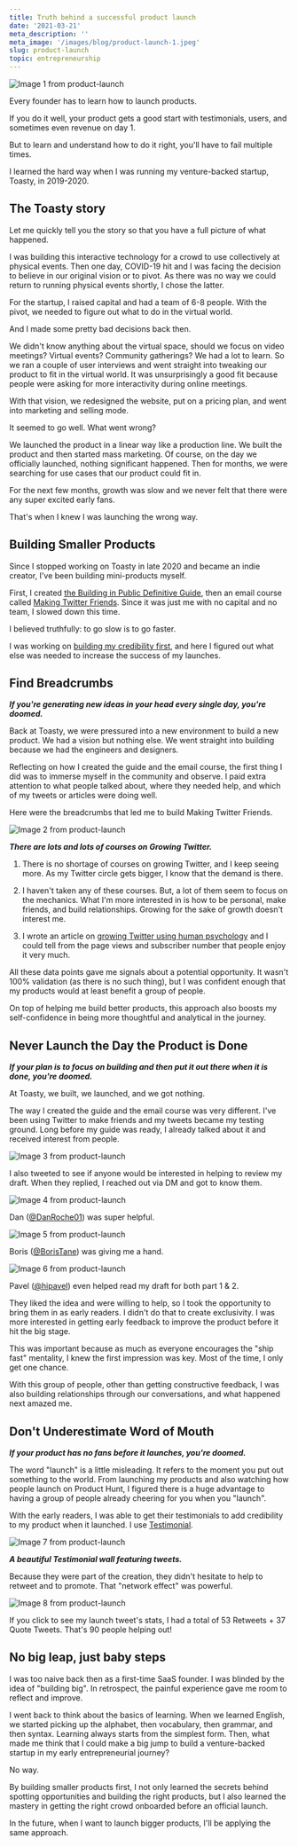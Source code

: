 ```yaml
---
title: Truth behind a successful product launch
date: '2021-03-21'
meta_description: ''
meta_image: '/images/blog/product-launch-1.jpeg'
slug: product-launch
topic: entrepreneurship
---
```

<img src="/images/blog/product-launch-1.jpeg" alt="Image 1 from product-launch" class="cover-image" />


Every founder has to learn how to launch products.

If you do it well, your product gets a good start with testimonials, users, and sometimes even revenue on day 1.

But to learn and understand how to do it right, you'll have to fail multiple times.

I learned the hard way when I was running my venture-backed startup, Toasty, in 2019-2020.

## The Toasty story

Let me quickly tell you the story so that you have a full picture of what happened.

I was building this interactive technology for a crowd to use collectively at physical events. Then one day, COVID-19 hit and I was facing the decision to believe in our original vision or to pivot. As there was no way we could return to running physical events shortly, I chose the latter.

For the startup, I raised capital and had a team of 6-8 people. With the pivot, we needed to figure out what to do in the virtual world.

And I made some pretty bad decisions back then.

We didn't know anything about the virtual space, should we focus on video meetings? Virtual events? Community gatherings? We had a lot to learn. So we ran a couple of user interviews and went straight into tweaking our product to fit in the virtual world. It was unsurprisingly a good fit because people were asking for more interactivity during online meetings.

With that vision, we redesigned the website, put on a pricing plan, and went into marketing and selling mode.

It seemed to go well. What went wrong?

We launched the product in a linear way like a production line. We built the product and then started mass marketing. Of course, on the day we officially launched, nothing significant happened. Then for months, we were searching for use cases that our product could fit in.

For the next few months, growth was slow and we never felt that there were any super excited early fans.

That's when I knew I was launching the wrong way.

## Building Smaller Products

Since I stopped working on Toasty in late 2020 and became an indie creator, I've been building mini-products myself.

First, I created <a href="https://publiclab.co/building-in-public">the Building in Public Definitive Guide</a>, then an email course called <a href="http://makingtwitterfriends.com/">Making Twitter Friends</a>. Since it was just me with no capital and no team, I slowed down this time.

I believed truthfully: to go slow is to go faster.

I was working on <a href="/credibility">building my credibility first</a>, and here I figured out what else was needed to increase the success of my launches.

## Find Breadcrumbs

***If you're generating new ideas in your head every single day, you're doomed.***

Back at Toasty, we were pressured into a new environment to build a new product. We had a vision but nothing else. We went straight into building because we had the engineers and designers.

Reflecting on how I created the guide and the email course, the first thing I did was to immerse myself in the community and observe. I paid extra attention to what people talked about, where they needed help, and which of my tweets or articles were doing well.

Here were the breadcrumbs that led me to build Making Twitter Friends.

<img src="/images/blog/product-launch-2.png" alt="Image 2 from product-launch" />

***There are lots and lots of courses on Growing Twitter.***

1. There is no shortage of courses on growing Twitter, and I keep seeing more. As my Twitter circle gets bigger, I know that the demand is there.

2. I haven't taken any of these courses. But, a lot of them seem to focus on the mechanics. What I'm more interested in is how to be personal, make friends, and build relationships. Growing for the sake of growth doesn't interest me.

3. I wrote an article on <a href="/growing-twitter-audience">growing Twitter using human psychology</a> and I could tell from the page views and subscriber number that people enjoy it very much.

All these data points gave me signals about a potential opportunity. It wasn't 100% validation (as there is no such thing), but I was confident enough that my products would at least benefit a group of people.

On top of helping me build better products, this approach also boosts my self-confidence in being more thoughtful and analytical in the journey.

## Never Launch the Day the Product is Done

***If your plan is to focus on building and then put it out there when it is done, you're doomed.***

At Toasty, we built, we launched, and we got nothing.

The way I created the guide and the email course was very different. I've been using Twitter to make friends and my tweets became my testing ground. Long before my guide was ready, I already talked about it and received interest from people.

<img src="/images/blog/product-launch-3.png" alt="Image 3 from product-launch" />

I also tweeted to see if anyone would be interested in helping to review my draft. When they replied, I reached out via DM and got to know them.

<img src="/images/blog/product-launch-4.png" alt="Image 4 from product-launch" />

Dan (<a href="https://twitter.com/DanRoche01">@DanRoche01</a>) was super helpful.

<img src="/images/blog/product-launch-5.png" alt="Image 5 from product-launch" />

Boris (<a href="https://twitter.com/BorisTane">@BorisTane</a>) was giving me a hand.

<img src="/images/blog/product-launch-6.png" alt="Image 6 from product-launch" />


Pavel (<a href="https://twitter.com/hipavel">@hipavel</a>) even helped read my draft for both part 1 & 2.

They liked the idea and were willing to help, so I took the opportunity to bring them in as early readers. I didn't do that to create exclusivity. I was more interested in getting early feedback to improve the product before it hit the big stage.

This was important because as much as everyone encourages the "ship fast" mentality, I knew the first impression was key. Most of the time, I only get one chance.

With this group of people, other than getting constructive feedback, I was also building relationships through our conversations, and what happened next amazed me.

## Don't Underestimate Word of Mouth

***If your product has no fans before it launches, you're doomed.***

The word "launch" is a little misleading. It refers to the moment you put out something to the world. From launching my products and also watching how people launch on Product Hunt, I figured there is a huge advantage to having a group of people already cheering for you when you "launch".

With the early readers, I was able to get their testimonials to add credibility to my product when it launched. I use <a href="https://testimonial.to/?via=kevon">Testimonial</a>.

<img src="/images/blog/product-launch-7.png" alt="Image 7 from product-launch" />

***A beautiful Testimonial wall featuring tweets.***    

Because they were part of the creation, they didn't hesitate to help to retweet and to promote. That "network effect" was powerful.

<img src="/images/blog/product-launch-8.png" alt="Image 8 from product-launch" />

If you click to see my launch tweet's stats, I had a total of 53 Retweets + 37 Quote Tweets. That's 90 people helping out!

## No big leap, just baby steps
I was too naive back then as a first-time SaaS founder. I was blinded by the idea of "building big". In retrospect, the painful experience gave me room to reflect and improve.

I went back to think about the basics of learning. When we learned English, we started picking up the alphabet, then vocabulary, then grammar, and then syntax. Learning always starts from the simplest form. Then, what made me think that I could make a big jump to build a venture-backed startup in my early entrepreneurial journey?

No way.

By building smaller products first, I not only learned the secrets behind spotting opportunities and building the right products, but I also learned the mastery in getting the right crowd onboarded before an official launch.

In the future, when I want to launch bigger products, I'll be applying the same approach.
